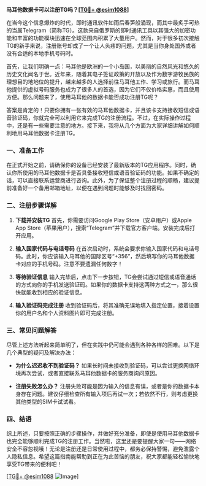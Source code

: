 **马耳他数据卡可以注册TG吗？[[TG💪+ @esim1088](https://t.me/s/esim1088)]**

在当今这个信息爆炸的时代，即时通讯软件如雨后春笋般涌现，而其中最炙手可热的当属Telegram（简称TG）。这款来自俄罗斯的即时通讯工具以其强大的加密功能和丰富的功能模块迅速在全球范围内积累了大量用户。然而，对于很多初次接触TG的新手来说，注册账号却成了一个让人头疼的问题，尤其是当你身处国外或者没有合适的本地手机号码时。

首先，让我们明确一点：马耳他是欧洲的一个小岛国，以美丽的自然风光和悠久的历史文化闻名于世。近年来，随着其电子签证政策的开放以及作为数字游牧民族的理想目的地地位的提升，越来越多的人选择前往马耳他工作、学习或旅行。而马耳他提供的虚拟号码服务也成为了很多人的首选，因为它们不仅价格实惠，而且使用方便。那么问题来了，使用马耳他的数据卡能否成功注册TG呢？

答案是肯定的！只要你拥有一张有效的马耳他数据卡，并且该卡支持接收短信或语音验证码，你就完全可以利用它来完成TG的注册流程。不过，在实际操作过程中，还是有一些需要注意的地方。接下来，我将从几个方面为大家详细讲解如何顺利地用马耳他数据卡注册TG。

### 一、准备工作

在正式开始之前，请确保你的设备已经安装了最新版本的TG应用程序。同时，确认你所使用的马耳他数据卡是否具备接收短信或语音验证码的功能。如果不确定的话，可以直接联系运营商进行咨询。此外，为了保证整个注册过程的顺畅，建议提前准备好一个备用邮箱地址，以便在遇到问题时能够及时找回密码。

### 二、注册步骤详解

1. **下载并安装TG**
   首先，你需要访问Google Play Store（安卓用户）或Apple App Store（苹果用户），搜索“Telegram”并下载官方客户端。安装完成后打开应用。

2. **输入国家代码与电话号码**
   在首次启动时，系统会要求你输入国家代码和电话号码。此时，你应该输入马耳他的国际区号“+356”，然后填写你的马耳他数据卡对应的手机号码。注意不要遗漏任何数字！

3. **等待验证信息**
   输入完毕后，点击下一步按钮，TG会尝试通过短信或语音通话的方式向你的手机发送验证码。如果你的数据卡支持这两种方式之一，那么很快就能收到相应的验证信息。

4. **输入验证码完成注册**
   收到验证码后，将其准确无误地填入指定位置，接着设置你的用户名和个人资料图片即可完成注册。

### 三、常见问题解答

尽管上述方法听起来简单明了，但在实践中仍可能会遇到各种各样的困难。以下是几个典型的疑问及解决办法：

- **为什么迟迟收不到验证码？**
  如果长时间未接收到验证码，可以尝试更换网络环境再次尝试，或者直接联系马耳他数据卡的服务商询问原因。
  
- **注册失败怎么办？**
  注册失败可能是因为输入的信息有误，或者是你的数据卡本身存在问题。建议仔细检查所有输入项后再试一次；若依然不行，则考虑更换其他类型的SIM卡试试看。

### 四、结语

综上所述，只要按照正确的步骤操作，并做好充分准备，即使是使用马耳他数据卡也完全能够顺利完成TG的注册工作。当然啦，这里还是要提醒大家一句——网络安全不容忽视哦！无论是注册还是日常使用过程中，都务必保持警惕，避免泄露个人隐私信息。希望这篇指南能帮助到正在为此苦恼的朋友，祝大家都能轻松愉快地享受TG带来的便利吧！

[[TG💪+ @esim1088](https://t.me/s/esim1088) ![Image](https://i.postimg.cc/4NQfJmqS/Snipaste-2025-05-13-00-14-12.png)]